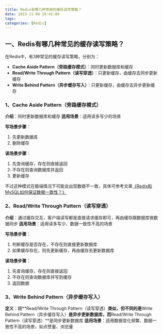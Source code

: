 ```yaml
---
title: Redis有哪几种常用的缓存读写策略？
date: 2023-11-08 16:41:09
tags:
categories: [Redis]
---
```


## 一、Redis有哪几种常见的缓存读写策略？
在Redis中，有3种常见的缓存读写策略，分别为：
* **Cache Aside Pattern（旁路缓存模式）**：同时更新数据库和缓存
* **Read/Write Through Pattern（读写穿透）**：只更新缓存，由缓存去同步更新缓存
* **Write Behind Pattern（异步缓存写入）**：只更新缓存，由缓存去异步更新缓存

### 1、Cache Aside Pattern（旁路缓存模式）
**介绍**：同时更新数据库和缓存
**适用场景**：适用读多写少的场景

**写场景步骤**：
1. 先更新数据库
2. 删除缓存

**读场景步骤**：
1. 先查询缓存，存在则直接返回
2. 不存在则查询数据库并返回
3. 更新缓存

不过这种模式在极端情况下可能会出现数据不一致，具体可参考文章[《Redis和MySQL如何保证数据一致性？》](https://garyleeeee.github.io/2023/07/23/redis-he-mysql-ru-he-bao-zheng-shu-ju-yi-zhi-xing/)
### 2、Read/Write Through Pattern（读写穿透）
**介绍**：通过缓存交互，客户端读写都是直接请求缓存即可，再由缓存跟数据库做数据同步
**适用场景**：适用读多写少、数据一致性不高的场景

**写场景步骤**：
1. 判断缓存是否存在，不存在则直接更新数据库
2. 如果缓存存在，则先更新缓存，再由缓存去更新数据库

**读场景步骤**：
1. 先查询缓存，存在则直接返回
2. 不存在则查询数据库并写到缓存
3. 返回数据


### 3、Write Behind Pattern（异步缓存写入）
**定义**：跟**Read/Write Through Pattern（读写穿透）**类似，但不同的是**Write Behind Pattern（异步缓存写入）**是异步更新数据库，而**Read/Write Through Pattern（读写穿透）**是同步更新数据库
**适用场景**：适用数据变化频繁、数据一致性不高的场景，如点赞量、浏览量